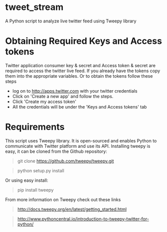 # tweet_stream
A Python script to analyze live twitter feed using Tweepy library

# Obtaining Required Keys and Access tokens
Twitter application consumer key & secret and Access token & secret are required to access the twitter live feed. If you already have the tokens copy them into the appropriate variables. Or to obtain the tokens follow these steps
- log on to http://apps.twitter.com with your twitter credentials
- Click on 'Create a new app' and follow the steps.
- Click 'Create my access token'
- All the credentials will be under the 'Keys and Access tokens' tab

# Requirements
This script uses Tweepy library. It is open-sourced and enables Python to communicate with Twitter platform and use its API.
Installing tweepy is easy, it can be cloned from the Github repository:

> git clone https://github.com/tweepy/tweepy.git

> python setup.py install

  Or using easy install:
> pip install tweepy
 
 From more information on Tweepy check out these links
> http://docs.tweepy.org/en/latest/getting_started.html

> http://www.pythoncentral.io/introduction-to-tweepy-twitter-for-python/

